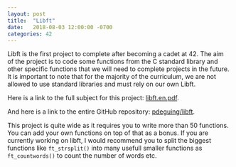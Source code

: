 ```yaml
---
layout: post
title:  "Libft"
date:   2018-08-03 12:00:00 -0700
categories: 42
---
```

Libft is the first project to complete after becoming a cadet at 42. The aim of the project is to code some functions from the C standard library and other specific functions that we will need to complete projects in the future. It is important to note that for the majority of the curriculum, we are not allowed to use standard libraries and must rely on our own Libft.

Here is a link to the full subject for this project: [libft.en.pdf](https://github.com/pdeguing/libft/blob/master/libft.en.pdf).

And here is a link to the entire GitHub repository: [pdeguing/libft](https://github.com/pdeguing/libft).

This project is quite wide as it requires you to write more than 50 functions. You can add your own functions on top of that as a bonus. If you are currently working on libft, I would recommend you to split the biggest functions like `ft_strsplit()` into many usefull smaller functions as `ft_countwords()` to count the number of words etc.
